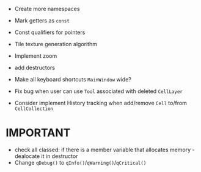 -   Create more namespaces
-   Mark getters as `const`
-   Const qualifiers for pointers
-   Tile texture generation algorithm
-   Implement zoom
-   add destructors

-   Make all keyboard shortcuts `MainWindow` wide?
-   Fix bug when user can use `Tool` associated with deleted `CellLayer`
-   Consider implement History tracking when add/remove `Cell` to/from `CellCollection`
   

# IMPORTANT
- check all classed: if there is a member variable that allocates memory - dealocate it in destructor
- Change `qDebug()` to `qInfo()`/`qWarning()`/`qCritical()`
